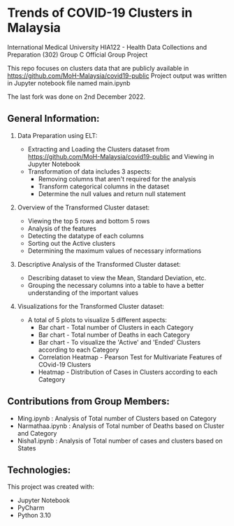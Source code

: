 # Trends of COVID-19 Clusters in Malaysia
International Medical University HIA122 - Health Data Collections and Preparation (302) Group C Official Group Project

This repo focuses on clusters data that are publicly available in https://github.com/MoH-Malaysia/covid19-public
Project output was written in Jupyter notebook file named main.ipynb

The last fork was done on 2nd December 2022.

## General Information:
  1. Data Preparation using ELT:
      - Extracting and Loading the Clusters dataset from https://github.com/MoH-Malaysia/covid19-public and Viewing in Jupyter Notebook
      - Transformation of data includes 3 aspects:
          - Removing columns that aren't required for the analysis
          - Transform categorical columns in the dataset
          - Determine the null values and return null statement
          
  2. Overview of the Transformed Cluster dataset:
      - Viewing the top 5 rows and bottom 5 rows
      - Analysis of the features
      - Detecting the datatype of each columns
      - Sorting out the Active clusters
      - Determining the maximum values of necessary informations
  
  3. Descriptive Analysis of the Transformed Cluster dataset:
      - Describing dataset to view the Mean, Standard Deviation, etc. 
      - Grouping the necessary columns into a table to have a better understanding of the important values

  4. Visualizations for the Transformed Cluster dataset:
      - A total of 5 plots to visualize 5 different aspects:
          - Bar chart - Total number of Clusters in each Category
          - Bar chart - Total number of Deaths in each Category
          - Bar chart - To visualize the 'Active' and 'Ended' Clusters according to each Category
          - Correlation Heatmap - Pearson Test for Multivariate Features of COvid-19 Clusters
          - Heatmap - Distribution of Cases in Clusters according to each Category

## Contributions from Group Members:
  - Ming.ipynb : Analysis of Total number of Clusters based on Category
  - Narmathaa.ipynb : Analysis of Total number of Deaths based on Cluster and Category
  - Nisha1.ipynb : Analysis of Total number of cases and clusters based on States

## Technologies:
This project was created with:
  - Jupyter Notebook
  - PyCharm
  - Python 3.10 
